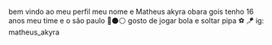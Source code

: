 bem vindo ao meu perfil 
 meu nome e Matheus akyra obara gois
tenho 16 anos
meu time  e o são paulo 🔴⚫⚪
gosto de jogar bola e soltar pipa ⚽ 🪁
ig: matheus_akyra
